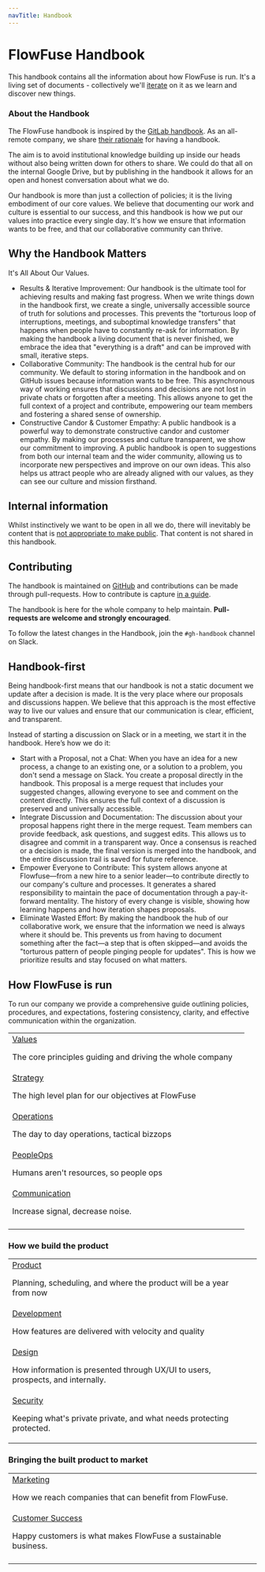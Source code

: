 ```yaml
---
navTitle: Handbook
---
```


# FlowFuse Handbook

This handbook contains all the information about how FlowFuse is run. It's a
living set of documents - collectively we'll [iterate](/handbook/company/values/#%F0%9F%94%81-iterative-improvement)
on it as we learn and discover new things.

### About the Handbook

The FlowFuse handbook is inspired by the [GitLab handbook](https://about.gitlab.com/handbook/about/).
As an all-remote company, we share [their rationale](https://about.gitlab.com/handbook/about/#advantages) for having a handbook.

The aim is to avoid institutional knowledge building up inside our heads without
also being written down for others to share. We could do that all on the internal
Google Drive, but by publishing in the handbook it allows for an open and honest
conversation about what we do.

Our handbook is more than just a collection of policies; it is the living embodiment of our core values. We believe that documenting our work and culture is essential to our success, and this handbook is how we put our values into practice every single day.  It's how we ensure that information wants to be free, and that our collaborative community can thrive.

## Why the Handbook Matters
It's All About Our Values.
* Results & Iterative Improvement: Our handbook is the ultimate tool for achieving results and making fast progress. When we write things down in the handbook first, we create a single, universally accessible source of truth for solutions and processes. This prevents the "torturous loop of interruptions, meetings, and suboptimal knowledge transfers" that happens when people have to constantly re-ask for information.  By making the handbook a living document that is never finished, we embrace the idea that "everything is a draft" and can be improved with small, iterative steps.
* Collaborative Community: The handbook is the central hub for our community. We default to storing information in the handbook and on GitHub issues because information wants to be free. This asynchronous way of working ensures that discussions and decisions are not lost in private chats or forgotten after a meeting. This allows anyone to get the full context of a project and contribute, empowering our team members and fostering a shared sense of ownership. 
* Constructive Candor & Customer Empathy: A public handbook is a powerful way to demonstrate constructive candor and customer empathy. By making our processes and culture transparent, we show our commitment to improving. A public handbook is open to suggestions from both our internal team and the wider community, allowing us to incorporate new perspectives and improve on our own ideas. This also helps us attract people who are already aligned with our values, as they can see our culture and mission firsthand.

## Internal information
Whilst instinctively we want to be open in all we do, there will inevitably be 
content that is [not appropriate to make public][data-class]. That content is not
shared in this handbook.

[data-class]: /handbook/company/security/data-management/#data-classification

## Contributing

The handbook is maintained on [GitHub](https://github.com/FlowFuse/website/tree/main/src/handbook)
and contributions can be made through pull-requests. How to contribute
is capture [in a guide](https://github.com/FlowFuse/website#flowfuse-website).

The handbook is here for the whole company to help maintain. **Pull-requests are welcome and strongly encouraged**.

To follow the latest changes in the Handbook, join the `#gh-handbook` channel on Slack.

## Handbook-first

Being handbook-first means that our handbook is not a static document we update after a decision is made. It is the very place where our proposals and discussions happen. We believe that this approach is the most effective way to live our values and ensure that our communication is clear, efficient, and transparent.

Instead of starting a discussion on Slack or in a meeting, we start it in the handbook. Here’s how we do it:

* Start with a Proposal, not a Chat: When you have an idea for a new process, a change to an existing one, or a solution to a problem, you don't send a message on Slack. You create a proposal directly in the handbook. This proposal is a merge request that includes your suggested changes, allowing everyone to see and comment on the content directly. This ensures the full context of a discussion is preserved and universally accessible.
* Integrate Discussion and Documentation: The discussion about your proposal happens right there in the merge request. Team members can provide feedback, ask questions, and suggest edits. This allows us to disagree and commit in a transparent way. Once a consensus is reached or a decision is made, the final version is merged into the handbook, and the entire discussion trail is saved for future reference.
* Empower Everyone to Contribute: This system allows anyone at Flowfuse—from a new hire to a senior leader—to contribute directly to our company's culture and processes. It generates a shared responsibility to maintain the pace of documentation through a pay-it-forward mentality. The history of every change is visible, showing how learning happens and how iteration shapes proposals.
* Eliminate Wasted Effort: By making the handbook the hub of our collaborative work, we ensure that the information we need is always where it should be. This prevents us from having to document something after the fact—a step that is often skipped—and avoids the "torturous pattern of people pinging people for updates". This is how we prioritize results and stay focused on what matters.


## How FlowFuse is run

To run our company we provide a comprehensive guide outlining policies, procedures, and expectations, fostering consistency, clarity, and effective communication within the organization.

| | |
|:----|:----|
| [Values](/handbook/company/values/)<br /><p>The core principles guiding and driving the whole company</p>
| [Strategy](/handbook/company/strategy/)<br /><p>The high level plan for our objectives at FlowFuse</p>|
| [Operations](/handbook/operations/)<br /><p>The day to day operations, tactical bizzops</p>
| [PeopleOps](/handbook/peopleops/)<br /><p>Humans aren't resources, so people ops</p> |
| [Communication](/handbook/company/communication/)<br /><p>Increase signal, decrease noise.</p>
| <!-- placeholder for now --> |

### How we build the product

| | |
|:----|:----|
| [Product](/handbook/product/)<br /><p>Planning, scheduling, and where the product will be a year from now</p>
| [Development](/handbook/development/)<br /><p>How features are delivered with velocity and quality</p>|
| [Design](/handbook/design/)<br /><p>How information is presented through UX/UI to users, prospects, and internally.</p>
| [Security](/handbook/company/security/)<br /><p>Keeping what's private private, and what needs protecting protected.</p>|
 

### Bringing the built product to market

| | |
|:----|:----|
| [Marketing](/handbook/marketing/)<br /><p>How we reach companies that can benefit from FlowFuse.</p>
| [Customer Success](/handbook/sales/customer-success/)<br /><p>Happy customers is what makes FlowFuse a sustainable business.</p>
| |
 
